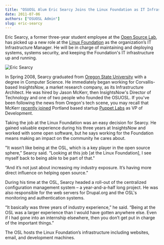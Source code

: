 ```yaml
---
title: "OSUOSL Alum Eric Searcy Joins the Linux Foundation as IT Infrastructure Manager"
date: 2011-07-06
authors: ["OSUOSL Admin"]
slug: eric-searcy
---
```


Eric Searcy, a former three-year student employee at the [Open Source Lab](/), has
picked up a new role at the [Linux Foundation](http://linuxfoundation.org/) as 
the organization’s IT Infrastructure Manager. He will be in charge of maintaining 
and deploying systems, systems security, and keeping the Foundation's IT 
infrastructure up and running.

![Eric Searcy](/images/eric_searcy.jpg#center)

In Spring 2008, Searcy graduated from [Oregon State University](http://oregonstate.edu/) 
with a degree in Computer Science. He immediately began working for Corvallis-based
InsightsNow, a market research company, as its Infrastructure Architect. He was
hired by Jason McKerr, then InsightsNow's Director of Technology and one of two
people who founded the OSUOSL. If you've been following the news from Oregon's
tech scene, you may recall that McKerr 
[recently joined](http://www.puppetlabs.com/blog/why-jason-mckerr-joined-the-puppet-labs-team/) 
Portland based startup [Puppet Labs]( http://puppetlabs.com/) as VP of Development.

Taking the job at the Linux Foundation was an easy decision for Searcy. He
gained valuable experience during his three years at InsightsNow and worked with
some open software, but he says working for the Foundation means making an
impact on the community he cares about.

"It wasn’t like being at the OSL, which is a key player in the open source
sphere,” Searcy said. “Looking at this job [at the Linux Foundation], I see
myself back to being able to be part of that."

“And it’s not just about increasing my industry exposure. It’s having more
direct influence on helping open source.”

During his time at the OSL, Searcy headed a roll-out of the centralized
configuration management system – a year-and-a-half long project. He was also
responsible for the web servers for Drupal.org and the OSL's monitoring and
authentication systems.

“It basically was three years of industry experience,” he said. “Being at the
OSL was a larger experience than I would have gotten anywhere else. Even if I
had gone into an internship elsewhere, then you don’t get put in charge of the
important things.”

The OSL hosts the Linux Foundation’s infrastructure including websites, email,
and development machines.

